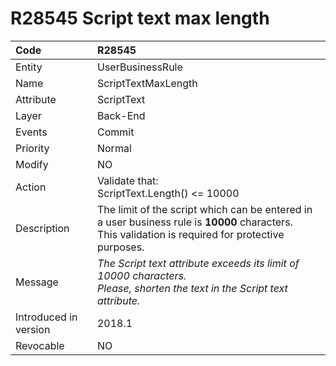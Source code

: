 # R28545 Script text max length

Code|R28545
|:----|:----
Entity|UserBusinessRule
Name|ScriptTextMaxLength
Attribute|ScriptText
Layer|Back-End
Events|Commit
Priority|Normal
Modify|NO
Action|Validate that: <br> ScriptText.Length() <= 10000 
Description|The limit of the script which can be entered in a user business rule is **10000** characters. <br> This validation is required for protective purposes.
Message|_The Script text attribute exceeds its limit of 10000 characters._ <br>_Please, shorten the text in the Script text attribute._
Introduced in version|2018.1
Revocable|NO
